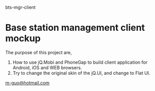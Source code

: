 bts-mgr-client

Base station management client mockup
=====================================

The purpose of this project are,
1. How to use jQ.Mobi and PhoneGap to build client application for Android, iOS and WEB browsers.
2. Try to change the original skin of the jQ.UI, and change to Flat UI.


m-guo@hotmail.com
